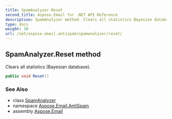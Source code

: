 ```yaml
---
title: SpamAnalyzer.Reset
second_title: Aspose.Email for .NET API Reference
description: SpamAnalyzer method. Clears all statistics Bayesian database
type: docs
weight: 30
url: /net/aspose.email.antispam/spamanalyzer/reset/
---
```

## SpamAnalyzer.Reset method

Clears all statistics (Bayesian database).

```csharp
public void Reset()
```

### See Also

* class [SpamAnalyzer](../)
* namespace [Aspose.Email.AntiSpam](../../spamanalyzer/)
* assembly [Aspose.Email](../../../)


